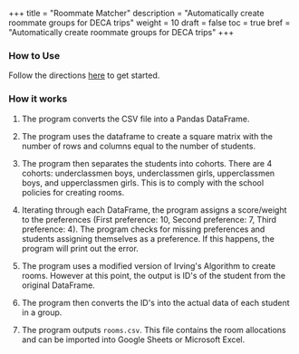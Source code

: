 +++
title = "Roommate Matcher"
description = "Automatically create roommate groups for DECA trips"
weight = 10
draft = false
toc = true
bref = "Automatically create roommate groups for DECA trips"
+++

### How to Use

Follow the directions [here](https://github.com/VCHS-DECA-Software/Roommate-Matcher/blob/1467d7250a9ff51ab5eebb111f0a5a21aa56bd37/README.md) to get started.

### How it works

1. The program converts the CSV file into a Pandas DataFrame.

2. The program uses the dataframe to create a square matrix with the number of rows and columns equal to the number of students.

3. The program then separates the students into cohorts. There are 4 cohorts: underclassmen boys, underclassmen girls, upperclassmen boys, and upperclassmen girls. This is to comply with the school policies for creating rooms. 

4. Iterating through each DataFrame, the program assigns a score/weight to the preferences (First preference: 10, Second preference: 7, Third preference: 4). The program checks for missing preferences and students assigning themselves as a preference. If this happens, the program will print out the error. 

5. The program uses a modified version of Irving's Algorithm to create rooms. However at this point, the output is ID's of the student from the original DataFrame. 

6. The program then converts the ID's into the actual data of each student in a group. 

7. The program outputs `rooms.csv`. This file contains the room allocations and can be imported into Google Sheets or Microsoft Excel.
